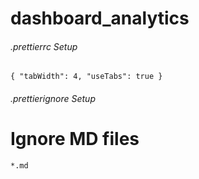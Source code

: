 # dashboard_analytics

###### .prettierrc Setup

``{ "tabWidth": 4, "useTabs": true }``

###### .prettierignore Setup

# Ignore MD files
``*.md``
